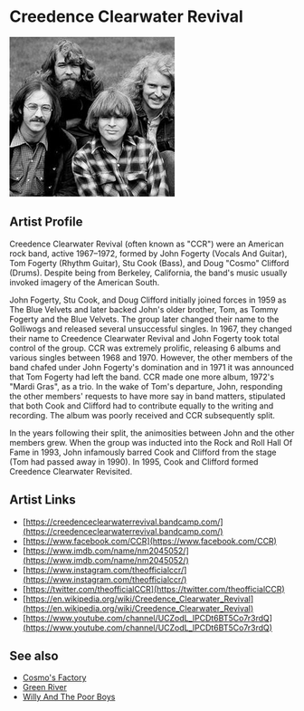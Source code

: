 # Creedence Clearwater Revival

![](../../assets/artists/Creedence_Clearwater_Revival.png)

## Artist Profile

Creedence Clearwater Revival (often known as "CCR") were an American rock band, active 1967–1972, formed by John Fogerty (Vocals And Guitar), Tom Fogerty (Rhythm Guitar), Stu Cook (Bass), and Doug "Cosmo" Clifford (Drums). Despite being from Berkeley, California, the band's music usually invoked imagery of the American South.

John Fogerty, Stu Cook, and Doug Clifford initially joined forces in 1959 as The Blue Velvets and later backed John's older brother, Tom, as Tommy Fogerty and the Blue Velvets. The group later changed their name to the Golliwogs and released several unsuccessful singles. In 1967, they changed their name to Creedence Clearwater Revival and John Fogerty took total control of the group. CCR was extremely prolific, releasing 6 albums and various singles between 1968 and 1970. However, the other members of the band chafed under John Fogerty's domination and in 1971 it was announced that Tom Fogerty had left the band. CCR made one more album, 1972's "Mardi Gras", as a trio. In the wake of Tom's departure, John, responding the other members' requests to have more say in band matters, stipulated that both Cook and Clifford had to contribute equally to the writing and recording. The album was poorly received and CCR subsequently split.

In the years following their split, the animosities between John and the other members grew. When the group was inducted into the Rock and Roll Hall Of Fame in 1993, John infamously barred Cook and Clifford from the stage (Tom had passed away in 1990). In 1995, Cook and Clifford formed Creedence Clearwater Revisited.

## Artist Links

- [https://creedenceclearwaterrevival.bandcamp.com/](https://creedenceclearwaterrevival.bandcamp.com/)
- [https://www.facebook.com/CCR](https://www.facebook.com/CCR)
- [https://www.imdb.com/name/nm2045052/](https://www.imdb.com/name/nm2045052/)
- [https://www.instagram.com/theofficialccr/](https://www.instagram.com/theofficialccr/)
- [https://twitter.com/theofficialCCR](https://twitter.com/theofficialCCR)
- [https://en.wikipedia.org/wiki/Creedence_Clearwater_Revival](https://en.wikipedia.org/wiki/Creedence_Clearwater_Revival)
- [https://www.youtube.com/channel/UCZodL_lPCDt6BT5Co7r3rdQ](https://www.youtube.com/channel/UCZodL_lPCDt6BT5Co7r3rdQ)


## See also

- [Cosmo's Factory](Cosmos_Factory.md)
- [Green River](Green_River.md)
- [Willy And The Poor Boys](Willy_And_The_Poor_Boys.md)
